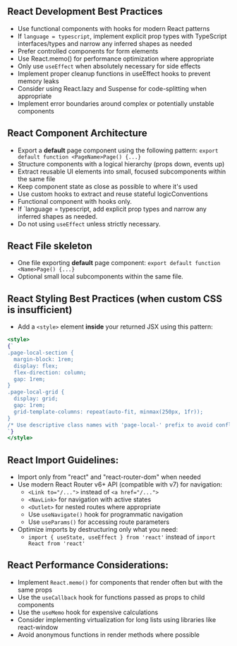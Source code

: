 ## React Development Best Practices
- Use functional components with hooks for modern React patterns
- If `language = typescript`, implement explicit prop types with TypeScript interfaces/types and narrow any inferred shapes as needed
- Prefer controlled components for form elements
- Use React.memo() for performance optimization where appropriate
- Only use `useEffect` when absolutely necessary for side effects
- Implement proper cleanup functions in useEffect hooks to prevent memory leaks
- Consider using React.lazy and Suspense for code-splitting when appropriate
- Implement error boundaries around complex or potentially unstable components

## React Component Architecture
- Export a **default** page component using the following pattern:
`export default function <PageName>Page() {...}`
- Structure components with a logical hierarchy (props down, events up)
- Extract reusable UI elements into small, focused subcomponents within the same file
- Keep component state as close as possible to where it's used
- Use custom hooks to extract and reuse stateful logicConventions
- Functional component with hooks only.
- If `language = typescript, add explicit prop types and narrow any inferred shapes as needed.
- Do not using `useEffect` unless strictly necessary.

## React File skeleton
- One file exporting **default** page component:
`export default function <Name>Page() {...}`
- Optional small local subcomponents within the same file.

## React Styling Best Practices (when custom CSS is insufficient)
- Add a `<style>` element **inside** your returned JSX using this pattern:
```jsx
<style>
{`
.page-local-section { 
  margin-block: 1rem;
  display: flex;
  flex-direction: column;
  gap: 1rem;
}
.page-local-grid {
  display: grid; 
  gap: 1rem; 
  grid-template-columns: repeat(auto-fit, minmax(250px, 1fr));
}
/* Use descriptive class names with 'page-local-' prefix to avoid conflicts */
`}
</style>
```

## React Import Guidelines:
- Import only from "react" and "react-router-dom" when needed
- Use modern React Router v6+ API (compatible with v7) for navigation:
  - `<Link to="/...">` instead of `<a href="/...">`
  - `<NavLink>` for navigation with active states
  - `<Outlet>` for nested routes where appropriate
  - Use `useNavigate()` hook for programmatic navigation
  - Use `useParams()` for accessing route parameters
- Optimize imports by destructuring only what you need:
  - `import { useState, useEffect } from 'react'` instead of `import React from 'react'`

## React Performance Considerations:
- Implement `React.memo()` for components that render often but with the same props
- Use the `useCallback` hook for functions passed as props to child components
- Use the `useMemo` hook for expensive calculations
- Consider implementing virtualization for long lists using libraries like react-window
- Avoid anonymous functions in render methods where possible